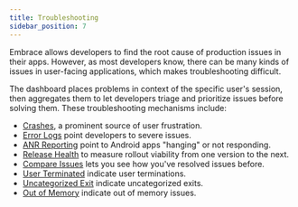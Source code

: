 ```yaml
---
title: Troubleshooting
sidebar_position: 7
---
```


Embrace allows developers to find the root cause of production issues in their apps. However, as most developers know, there can be many kinds of issues in user-facing applications, which makes troubleshooting difficult.

The dashboard places problems in context of the specific user's session, then aggregates them to let developers triage and prioritize issues before solving them. These troubleshooting mechanisms include:

- [Crashes](/product/crashes/index.md), a prominent source of user frustration.
- [Error Logs](/product/troubleshooting/error-logs.md) point developers to severe issues.
- [ANR Reporting](/product//troubleshooting/anr-reporting.md) point to Android apps "hanging" or not responding.
- [Release Health](/product//troubleshooting/release-health.md) to measure rollout viability from one version to the next.
- [Compare Issues](/product//troubleshooting/compare.md) lets you see how you've resolved issues before.
- [User Terminated](/product//troubleshooting/user-termination.md) indicate user terminations.
- [Uncategorized Exit](/product//troubleshooting/uncategorized-exit.md) indicate uncategorized exits.
- [Out of Memory](/product//troubleshooting/out-of-memory.md) indicate out of memory issues.